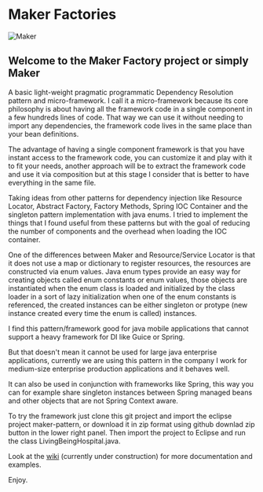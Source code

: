 # Maker Factories

![Maker](http://www.raspacorp.com/images/Maker.png) 

## Welcome to the Maker Factory project or simply Maker

A basic light-weight pragmatic programmatic Dependency Resolution pattern and micro-framework. I call it a micro-framework because its core philosophy is about having all the framework code in a single component in a few hundreds lines of code. That way we can use it without needing to import any dependencies, the framework code lives in the same place than your bean definitions.

The advantage of having a single component framework is that you have instant access to the framework code, you can customize it and play with it to fit your needs, another approach will be to extract the framework code and use it via composition but at this stage I consider that is better to have everything in the same file.

Taking ideas from other patterns for dependency injection like Resource Locator, Abstract Factory, Factory Methods, Spring IOC Container and the singleton pattern implementation with java enums. I tried to implement the things that I found useful from these patterns but with the goal of reducing the number of components and the overhead when loading the IOC container.

One of the differences between Maker and Resource/Service Locator is that it does not use a map or dictionary to register resources, the resources are constructed via enum values. Java enum types provide an easy way for creating objects called enum constants or enum values, those objects are instantiated when the enum class is loaded and initialized by the class loader in a sort of lazy initialization when one of the enum constants is referenced, the created instances can be either singleton or protype (new instance created every time the enum is called) instances.

I find this pattern/framework good for java mobile applications that cannot support a heavy framework for DI like Guice or Spring.

But that doesn't mean it cannot be used for large java enterprise applications, currently we are using this pattern in the company I work for medium-size enterprise production applications and it behaves well. 

It can also be used in conjunction with frameworks like Spring, this way you can for example share singleton instances between Spring managed beans and other objects that are not Spring Context aware.

To try the framework just clone this git project and import the eclipse project maker-pattern, or download it in zip format using github downlad zip button in the lower right panel. Then import the project to Eclipse and run the class LivingBeingHospital.java.

Look at the [wiki](https://github.com/raspacorp/maker/wiki) (currently under construction) for more documentation and examples.

Enjoy.
